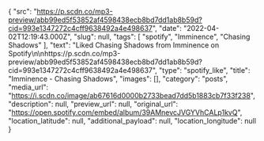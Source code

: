{
  "src": "https://p.scdn.co/mp3-preview/abb99ed5f53852af4598438ecb8bd7dd1ab8b59d?cid=993e1347272c4cff9638492a4e498637",
  "date": "2022-04-02T12:19:43.000Z",
  "slug": null,
  "tags": [
    "spotify",
    "Imminence",
    "Chasing Shadows"
  ],
  "text": "Liked Chasing Shadows from Imminence on Spotify\n\nhttps://p.scdn.co/mp3-preview/abb99ed5f53852af4598438ecb8bd7dd1ab8b59d?cid=993e1347272c4cff9638492a4e498637",
  "type": "spotify_like",
  "title": "Imminence - Chasing Shadows",
  "images": [],
  "category": "posts",
  "media_url": "https://i.scdn.co/image/ab67616d0000b2733bead7dd5b1883cb7f33f238",
  "description": null,
  "preview_url": null,
  "original_url": "https://open.spotify.com/embed/album/39AMnevcJVGYVhCALp1kvQ",
  "location_latitude": null,
  "additional_payload": null,
  "location_longitude": null
}